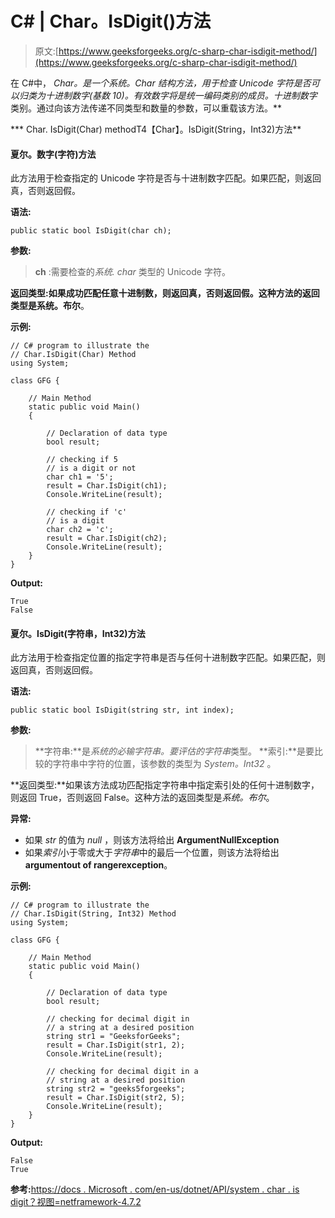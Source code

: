 # C# | Char。IsDigit()方法

> 原文:[https://www.geeksforgeeks.org/c-sharp-char-isdigit-method/](https://www.geeksforgeeks.org/c-sharp-char-isdigit-method/)

在 C#中， ***Char。*是一个*系统。Char* 结构方法，用于检查 Unicode 字符是否可以归类为十进制数字(基数 10)。有效数字将是*统一编码类别的成员。十进制数字*类别。通过向该方法传递不同类型和数量的参数，可以重载该方法。**

***   Char. IsDigit(Char) methodT4【Char】。IsDigit(String，Int32)方法**

#### 夏尔。数字(字符)方法

此方法用于检查指定的 Unicode 字符是否与十进制数字匹配。如果匹配，则返回真，否则返回假。

**语法:**

```
public static bool IsDigit(char ch);
```

**参数:**

> **ch** :需要检查的*系统. char* 类型的 Unicode 字符。

**返回类型:**如果成功匹配任意十进制数，则返回真，否则返回假。这种方法的返回类型是**系统。布尔**。

**示例:**

```
// C# program to illustrate the
// Char.IsDigit(Char) Method
using System;

class GFG {

    // Main Method
    static public void Main()
    {

        // Declaration of data type
        bool result;

        // checking if 5
        // is a digit or not
        char ch1 = '5';
        result = Char.IsDigit(ch1);
        Console.WriteLine(result);

        // checking if 'c'
        // is a digit
        char ch2 = 'c';
        result = Char.IsDigit(ch2);
        Console.WriteLine(result);
    }
}
```

**Output:**

```
True
False

```

#### 夏尔。IsDigit(字符串，Int32)方法

此方法用于检查指定位置的指定字符串是否与任何十进制数字匹配。如果匹配，则返回真，否则返回假。

**语法:**

```
public static bool IsDigit(string str, int index);
```

**参数:**

> **字符串:**是*系统的必输字符串。要评估的字符串*类型。
> **索引:**是要比较的字符串中字符的位置，该参数的类型为 *System。Int32* 。

**返回类型:**如果该方法成功匹配指定字符串中指定索引处的任何十进制数字，则返回 True，否则返回 False。这种方法的返回类型是*系统。布尔*。

**异常:**

*   如果 *str* 的值为 *null* ，则该方法将给出 **ArgumentNullException**
*   如果*索引*小于零或大于*字符串*中的最后一个位置，则该方法将给出**argumentout of rangerexception**。

**示例:**

```
// C# program to illustrate the
// Char.IsDigit(String, Int32) Method
using System;

class GFG {

    // Main Method
    static public void Main()
    {

        // Declaration of data type
        bool result;

        // checking for decimal digit in
        // a string at a desired position
        string str1 = "GeeksforGeeks";
        result = Char.IsDigit(str1, 2);
        Console.WriteLine(result);

        // checking for decimal digit in a
        // string at a desired position
        string str2 = "geeks5forgeeks";
        result = Char.IsDigit(str2, 5);
        Console.WriteLine(result);
    }
}
```

**Output:**

```
False
True

```

**参考:**[https://docs . Microsoft . com/en-us/dotnet/API/system . char . is digit？视图=netframework-4.7.2](https://docs.microsoft.com/en-us/dotnet/api/system.char.isdigit?view=netframework-4.7.2)